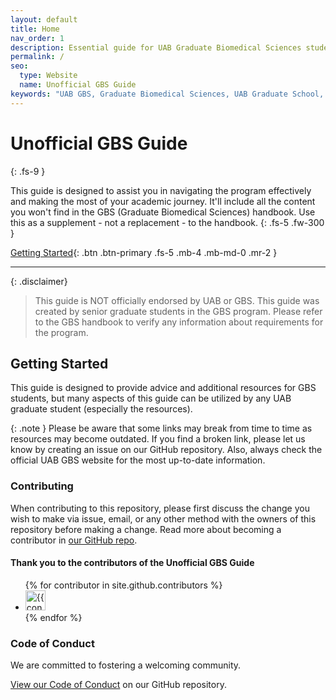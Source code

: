 ```yaml
---
layout: default
title: Home
nav_order: 1
description: Essential guide for UAB Graduate Biomedical Sciences students with insider advice and resources not in the official handbook.
permalink: /
seo:
  type: Website
  name: Unofficial GBS Guide
keywords: "UAB GBS, Graduate Biomedical Sciences, UAB Graduate School, PhD Guide, Graduate Student Resources, Academic Advice, University of Alabama Birmingham"
---
```


# Unofficial GBS Guide
{: .fs-9 }

This guide is designed to assist you in navigating the program effectively and making the most of your academic journey. It'll include all the content you won't find in the GBS (Graduate Biomedical Sciences) handbook. Use this as a supplement - not a replacement - to the handbook.
{: .fs-5 .fw-300 }

[Getting Started](#getting-started){: .btn .btn-primary .fs-5 .mb-4 .mb-md-0 .mr-2 }

---

{: .disclaimer}
> This guide is NOT officially endorsed by UAB or GBS. This guide was created by senior graduate students in the GBS program. Please refer to the GBS handbook to verify any information about requirements for the program.

## Getting Started

This guide is designed to provide advice and additional resources for GBS students, but many aspects of this guide can be utilized by any UAB graduate student (especially the resources).

{: .note }
Please be aware that some links may break from time to time as resources may become outdated. If you find a broken link, please let us know by creating an issue on our GitHub repository. Also, always check the official UAB GBS website for the most up-to-date information.

### Contributing

When contributing to this repository, please first discuss the change you wish to make via issue,
email, or any other method with the owners of this repository before making a change. Read more about becoming a contributor in [our GitHub repo](https://github.com/sdhutchins/gbs-guide/blob/main/.github/CONTRIBUTING.md).

#### Thank you to the contributors of the Unofficial GBS Guide

<ul class="list-style-none">
{% for contributor in site.github.contributors %}
  <li class="d-inline-block mr-1">
     <a href="{{ contributor.html_url }}"><img src="{{ contributor.avatar_url }}" width="32" height="32" alt="{{ contributor.login }}"></a>
  </li>
{% endfor %}
</ul>

### Code of Conduct

We are committed to fostering a welcoming community.

[View our Code of Conduct](https://github.com/sdhutchins/gbs-guide/blob/main/.github/CODE_OF_CONDUCT.md) on our GitHub repository.
